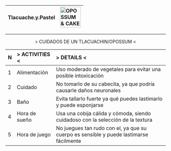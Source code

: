 <div align="right">

|Tlacuache.y.Pastel| <img src="https://github.com/ArkoIriz/ArkoIriz/raw/main/opossumandcake.png" alt="OPOSSUM & CAKE" width="65" height="65"> |
|:--|:--|

</div>
<!--- Ayuda, llamen a dios!!! --->

---

<p align="center">
> CUIDADOS DE UN TLACUACHIN/OPOSSUM <
</p> 
<div align="center">
  
|N| > ACTIVITIES < | > DETAILS < |
|-|:---|:---|
|1| Alimentación | Uso moderado de vegetales para evitar una posible intoxicación |
|2| Cuidado | No tomarlo de su cabecita, ya que podría causarle daños neuronales |
|3| Baño | Evita tallarlo fuerte ya qué puedes lastimarlo y puede esponjarse |
|4| Hora de sueño | Usa una cobija cálida y cómoda, siendo cuidadoso con la selección de la textura | 
|5| Hora de juego | No juegues tan rudo con el, ya que su cuerpo es sensible y puede lastimarse fácilmente |

</div> 
